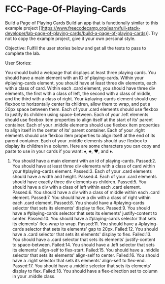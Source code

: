 # FCC-Page-Of-Playing-Cards

Build a Page of Playing Cards
Build an app that is functionally similar to this example project [(https://www.freecodecamp.org/learn/full-stack-developer/lab-page-of-playing-cards/build-a-page-of-playing-cards)]. Try not to copy the example project, give it your own personal style.

Objective: Fulfill the user stories below and get all the tests to pass to complete the lab.

User Stories:

You should build a webpage that displays at least three playing cards.
You should have a main element with an ID of playing-cards.
Within your #playing-cards element, you should have at least three div elements, each with a class of card.
Within each .card element, you should have three div elements, the first with a class of left, the second with a class of middle, and the third with a class of right.
Your #playing-cards element should use flexbox to horizontally center its children, allow them to wrap, and put a 20px space between them.
Each of your .card elements should use flexbox to justify its children using space-between.
Each of your .left elements should use flexbox item properties to align itself at the start of its' parent container.
Each of your .middle elements should use flexbox item properties to align itself in the center of its' parent container.
Each of your .right elements should use flexbox item properties to align itself at the end of its parent container.
Each of your .middle elements should use flexbox to display its children in a column.
Here are some characters you can copy and paste to use in your cards if you want: ♠, ♣, ♥, and ♦.

1. You should have a main element with an id of playing-cards.
Passed:2. You should have at least three div elements with a class of card within your #playing-cards element.
Passed:3. Each of your .card elements should have a width and height.
Passed:4. Each of your .card elements should have exactly three div elements as children.
Passed:5. You should have a div with a class of left within each .card element.
Passed:6. You should have a div with a class of middle within each .card element.
Passed:7. You should have a div with a class of right within each .card element.
Passed:8. You should have a #playing-cards selector that sets its elements' display to flex.
Passed:9. You should have a #playing-cards selector that sets its elements' justify-content to center.
Passed:10. You should have a #playing-cards selector that sets its elements' flex-wrap to wrap.
Passed:11. You should have a #playing-cards selector that sets its elements' gap to 20px.
Failed:12. You should have a .card selector that sets its elements' display to flex.
Failed:13. You should have a .card selector that sets its elements' justify-content to space-between.
Failed:14. You should have a .left selector that sets its elements' align-self to flex-start.
Failed:15. You should have a .middle selector that sets its elements' align-self to center.
Failed:16. You should have a .right selector that sets its elements' align-self to flex-end.
Passed:17. You should have a .middle selector that sets its elements' display to flex.
Failed:18. You should have a flex-direction set to column in your .middle class.
